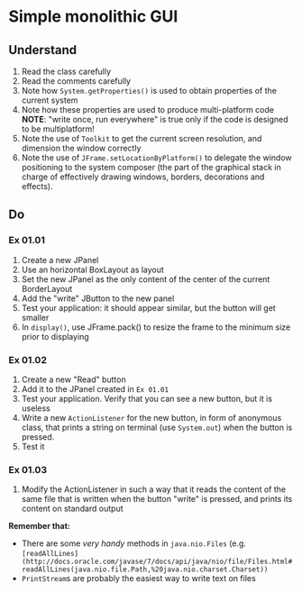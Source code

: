 
# Simple monolithic GUI

## Understand
1. Read the class carefully
2. Read the comments carefully
3. Note how ``System.getProperties()`` is used to obtain properties of the current system
4. Note how these properties are used to produce multi-platform code
   **NOTE**: "write once, run everywhere" is true only if the code is designed to be multiplatform!
5. Note the use of ``Toolkit`` to get the current screen resolution, and dimension the window correctly
6. Note the use of ``JFrame.setLocationByPlatform()`` to delegate the window positioning to the system composer (the part of the graphical stack in charge of effectively drawing windows, borders, decorations and effects).

## Do
### Ex 01.01
1. Create a new JPanel
2. Use an horizontal BoxLayout as layout
3. Set the new JPanel as the only content of the center of the current BorderLayout
4. Add the "write" JButton to the new panel
5. Test your application: it should appear similar, but the button will get smaller
6. In ``display()``, use JFrame.pack() to resize the frame to the minimum size prior to displaying

### Ex 01.02
1. Create a new "Read" button
2. Add it to the JPanel created in ``Ex 01.01``
3. Test your application. Verify that you can see a new button, but it is useless
4. Write a new ``ActionListener`` for the new button, in form of anonymous class, that prints a string on terminal (use ``System.out``) when the button is pressed.
5. Test it

### Ex 01.03
1. Modify the ActionListener in such a way that it reads the content of the same file that is written when the button "write" is pressed, and prints its content on standard output

**Remember that:**
* There are some _very handy_  methods in `java.nio.Files` (e.g. `[readAllLines](http://docs.oracle.com/javase/7/docs/api/java/nio/file/Files.html#readAllLines(java.nio.file.Path,%20java.nio.charset.Charset))`
* `PrintStream`s are probably the easiest way to write text on files
